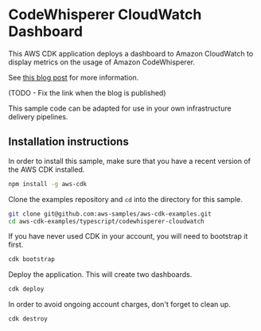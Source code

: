 # CodeWhisperer CloudWatch Dashboard

This AWS CDK application deploys a dashboard to Amazon CloudWatch to display metrics on the usage of Amazon CodeWhisperer. 

See [this blog post](https://aws.amazon.com/blogs/devops/codewhisperer-cloudwatch) for more information.

(TODO - Fix the link when the blog is published)

This sample code can be adapted for use in your own infrastructure delivery pipelines.

## Installation instructions

In order to install this sample, make sure that you have a recent version of the AWS CDK installed.

```sh
npm install -g aws-cdk
```

Clone the examples repository and `cd` into the directory for this sample.

```sh
git clone git@github.com:aws-samples/aws-cdk-examples.git
cd aws-cdk-examples/typescript/codewhisperer-cloudwatch
```

If you have never used CDK in your account, you will need to bootstrap it first.

```sh
cdk bootstrap
```

Deploy the application. This will create two dashboards.

```sh
cdk deploy
```

In order to avoid ongoing account charges, don't forget to clean up.

```sh
cdk destroy
```





